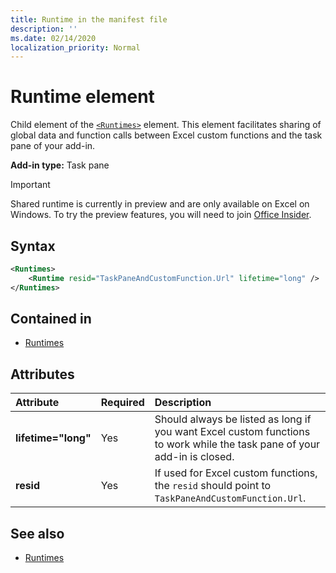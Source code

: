 ```yaml
---
title: Runtime in the manifest file
description: ''
ms.date: 02/14/2020
localization_priority: Normal
---
```


# Runtime element

Child element of the [`<Runtimes>`](runtimes.md) element. This element facilitates sharing of global data and function calls between Excel custom functions and the task pane of your add-in.

**Add-in type:** Task pane

> [!IMPORTANT]
> Shared runtime is currently in preview and are only available on Excel on Windows. To try the preview features, you will need to join [Office Insider](https://insider.office.com/).

## Syntax

```XML
<Runtimes>
    <Runtime resid="TaskPaneAndCustomFunction.Url" lifetime="long" />
</Runtimes>
```

## Contained in

- [Runtimes](runtimes.md)

## Attributes

|  Attribute  |  Required  |  Description  |
|:-----|:-----|:-----|
|  **lifetime="long"**  |  Yes  | Should always be listed as long if you want Excel custom functions to work while the task pane of your add-in is closed. |
|  **resid**  |  Yes  | If used for Excel custom functions, the `resid` should point to `TaskPaneAndCustomFunction.Url`. |

## See also

- [Runtimes](runtimes.md)
